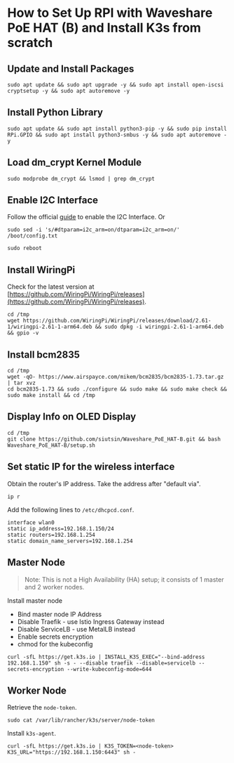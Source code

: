 # How to Set Up RPI with Waveshare PoE HAT (B) and Install K3s from scratch

## Update and Install Packages

```
sudo apt update && sudo apt upgrade -y && sudo apt install open-iscsi cryptsetup -y && sudo apt autoremove -y
```

## Install Python Library

```
sudo apt update && sudo apt install python3-pip -y && sudo pip install RPi.GPIO && sudo apt install python3-smbus -y && sudo apt autoremove -y
```

## Load dm_crypt Kernel Module

```
sudo modprobe dm_crypt && lsmod | grep dm_crypt
```

## Enable I2C Interface

Follow the official [guide](https://www.waveshare.com/wiki/PoE_HAT_(B)) to enable the I2C Interface. Or

```shell
sudo sed -i 's/#dtparam=i2c_arm=on/dtparam=i2c_arm=on/' /boot/config.txt

sudo reboot
```

## Install WiringPi

Check for the latest version
at [https://github.com/WiringPi/WiringPi/releases](https://github.com/WiringPi/WiringPi/releases).

```
cd /tmp
wget https://github.com/WiringPi/WiringPi/releases/download/2.61-1/wiringpi-2.61-1-arm64.deb && sudo dpkg -i wiringpi-2.61-1-arm64.deb && gpio -v
```

## Install bcm2835

```
cd /tmp
wget -qO- https://www.airspayce.com/mikem/bcm2835/bcm2835-1.73.tar.gz | tar xvz
cd bcm2835-1.73 && sudo ./configure && sudo make && sudo make check && sudo make install && cd /tmp
```

## Display Info on OLED Display

```
cd /tmp
git clone https://github.com/siutsin/Waveshare_PoE_HAT-B.git && bash Waveshare_PoE_HAT-B/setup.sh
```

## Set static IP for the wireless interface

Obtain the router's IP address. Take the address after "default via".

```
ip r
```

Add the following lines to `/etc/dhcpcd.conf`.

```
interface wlan0
static ip_address=192.168.1.150/24
static routers=192.168.1.254
static domain_name_servers=192.168.1.254
```

## Master Node

> Note: This is not a High Availability (HA) setup; it consists of 1 master and 2 worker nodes.

Install master node

* Bind master node IP Address
* Disable Traefik - use Istio Ingress Gateway instead
* Disable ServiceLB - use MetalLB instead
* Enable secrets encryption
* chmod for the kubeconfig

```
curl -sfL https://get.k3s.io | INSTALL_K3S_EXEC="--bind-address 192.168.1.150" sh -s - --disable traefik --disable=servicelb --secrets-encryption --write-kubeconfig-mode=644
```

## Worker Node

Retrieve the `node-token`.

```
sudo cat /var/lib/rancher/k3s/server/node-token
```

Install `k3s-agent`.

```
curl -sfL https://get.k3s.io | K3S_TOKEN=<node-token> K3S_URL="https://192.168.1.150:6443" sh -
```
